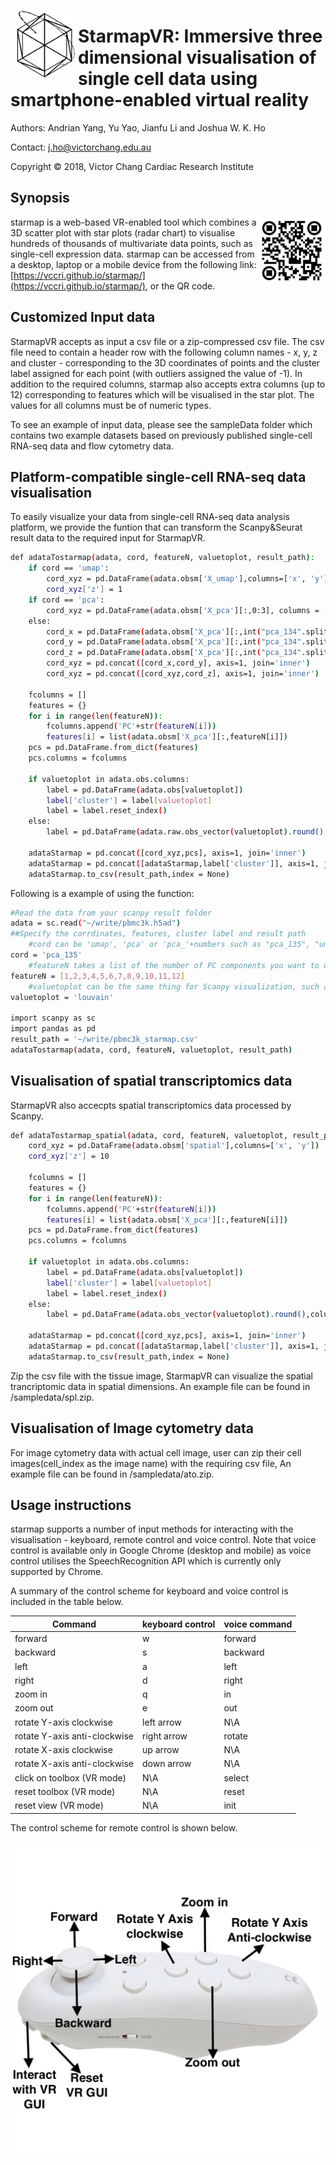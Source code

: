 <a href="url"><img src="QRcodeAndLogo/logo.png" align="left" height="108" alt="starmap"></a>
# StarmapVR: Immersive three dimensional visualisation of single cell data using smartphone-enabled virtual reality

Authors: Andrian Yang, Yu Yao, Jianfu Li and Joshua W. K. Ho

Contact: j.ho@victorchang.edu.au

Copyright © 2018, Victor Chang Cardiac Research Institute

## Synopsis

<a href="https://vccri.github.io/starmap/"><img src="QRcodeAndLogo/QR_Code_Star_Map.png" align="right" height="108" alt="starmap"></a>
starmap is a web-based VR-enabled tool which combines a 3D scatter plot with star plots (radar chart) to visualise hundreds of thousands of multivariate data points, such as single-cell expression data. starmap can be accessed from a desktop, laptop or a mobile device from the following link: [https://vccri.github.io/starmap/](https://vccri.github.io/starmap/), or the QR code. 



## Customized Input data

StarmapVR accepts as input a csv file or a zip-compressed csv file. The csv file need to contain a header row with the following column names - x, y, z and cluster - corresponding to the 3D coordinates of points and the cluster label assigned for each point (with outliers assigned the value of -1). In addition to the required columns, starmap also accepts extra columns (up to 12) corresponding to features which will be visualised in the star plot. The values for all columns must be of numeric types.

To see an example of input data, please see the sampleData folder which contains two example datasets based on previously published single-cell RNA-seq data and flow cytometry data.

## Platform-compatible single-cell RNA-seq data visualisation


To easily visualize your data from single-cell RNA-seq data analysis platform, we provide the funtion that can transform the Scanpy&Seurat result data to the required input for StarmapVR.
```sh
def adataTostarmap(adata, cord, featureN, valuetoplot, result_path):
    if cord == 'umap':
        cord_xyz = pd.DataFrame(adata.obsm['X_umap'],columns=['x', 'y'])
        cord_xyz['z'] = 1
    if cord == 'pca':
        cord_xyz = pd.DataFrame(adata.obsm['X_pca'][:,0:3], columns = ['x', 'y', 'z'])
    else:
        cord_x = pd.DataFrame(adata.obsm['X_pca'][:,int("pca_134".split("_")[1][0])-1], columns = ['x'])
        cord_y = pd.DataFrame(adata.obsm['X_pca'][:,int("pca_134".split("_")[1][1])-1], columns = ['y'])
        cord_z = pd.DataFrame(adata.obsm['X_pca'][:,int("pca_134".split("_")[1][2])-1], columns = ['z'])
        cord_xyz = pd.concat([cord_x,cord_y], axis=1, join='inner')
        cord_xyz = pd.concat([cord_xyz,cord_z], axis=1, join='inner')
        
    fcolumns = []
    features = {}
    for i in range(len(featureN)):
        fcolumns.append('PC'+str(featureN[i]))
        features[i] = list(adata.obsm['X_pca'][:,featureN[i]])
    pcs = pd.DataFrame.from_dict(features)
    pcs.columns = fcolumns

    if valuetoplot in adata.obs.columns:
        label = pd.DataFrame(adata.obs[valuetoplot])
        label['cluster'] = label[valuetoplot]
        label = label.reset_index()
    else:
        label = pd.DataFrame(adata.raw.obs_vector(valuetoplot).round(),columns = ['cluster'])

    adataStarmap = pd.concat([cord_xyz,pcs], axis=1, join='inner')
    adataStarmap = pd.concat([adataStarmap,label['cluster']], axis=1, join='inner')
    adataStarmap.to_csv(result_path,index = None)
```
Following is a example of using the function:

```sh
#Read the data from your scanpy result folder
adata = sc.read("~/write/pbmc3k.h5ad")
##Specify the corrdinates, features, cluster label and result path
    #cord can be 'umap', 'pca' or 'pca_'+numbers such as "pca_135", "umap" uses the umap values as 2D corrdinates, 'pca' takes pca_123 as 3D corrdinates, specific PC components are also acceptable.
cord = 'pca_135'
    #featureN takes a list of the number of PC components you want to use as features, max length is 12.
featureN = [1,2,3,4,5,6,7,8,9,10,11,12]
    #valuetoplot can be the same thing for Scanpy visualization, such as 'louvain' or Gene names
valuetoplot = 'louvain'

import scanpy as sc
import pandas as pd
result_path = '~/write/pbmc3k_starmap.csv'
adataTostarmap(adata, cord, featureN, valuetoplot, result_path)
```

## Visualisation of spatial transcriptomics data
StarmapVR also accecpts spatial transcriptomics data processed by Scanpy.
```sh
def adataTostarmap_spatial(adata, cord, featureN, valuetoplot, result_path):
    cord_xyz = pd.DataFrame(adata.obsm['spatial'],columns=['x', 'y'])
    cord_xyz['z'] = 10

    fcolumns = []
    features = {}
    for i in range(len(featureN)):
        fcolumns.append('PC'+str(featureN[i]))
        features[i] = list(adata.obsm['X_pca'][:,featureN[i]])
    pcs = pd.DataFrame.from_dict(features)
    pcs.columns = fcolumns
    
    if valuetoplot in adata.obs.columns:
        label = pd.DataFrame(adata.obs[valuetoplot])
        label['cluster'] = label[valuetoplot]
        label = label.reset_index()
    else:
        label = pd.DataFrame(adata.obs_vector(valuetoplot).round(),columns = ['cluster'])

    adataStarmap = pd.concat([cord_xyz,pcs], axis=1, join='inner')
    adataStarmap = pd.concat([adataStarmap,label['cluster']], axis=1, join='inner')
    adataStarmap.to_csv(result_path,index = None)
```
Zip the csv file with the tissue image, StarmapVR can visualize the spatial trancriptomic data in spatial dimensions. An example file can be found in /sampledata/spl.zip.
## Visualisation of Image cytometry data
For image cytometry data with actual cell image, user can zip their cell images(cell_index as the image name) with the requiring csv file, An example file can be found in /sampledata/ato.zip.

## Usage instructions

starmap supports a number of input methods for interacting with the visualisation - keyboard, remote control and voice control. Note that voice control is available only in Google Chrome (desktop and mobile) as voice control utilises the SpeechRecognition API which is currently only supported by Chrome.

A summary of the control scheme for keyboard and voice control is included in the table below.

| Command | keyboard control | voice command |
| ------- | ---------------- | ------------- |
| forward | w | forward |
| backward | s | backward |
| left | a | left |
| right | d | right |
| zoom in | q | in |
| zoom out | e | out | 
| rotate Y-axis clockwise | left arrow | N\A |
| rotate Y-axis anti-clockwise | right arrow | rotate |
| rotate X-axis clockwise | up arrow | N\A |
| rotate X-axis anti-clockwise | down arrow | N\A |
| click on toolbox (VR mode) | N\A | select |
| reset toolbox (VR mode) | N\A | reset |
| reset view (VR mode) | N\A | init |

The control scheme for remote control is shown below.

<a href="url"><img src="image/gamepad.png" align="left" alt="control scheme for remote control"></a>

